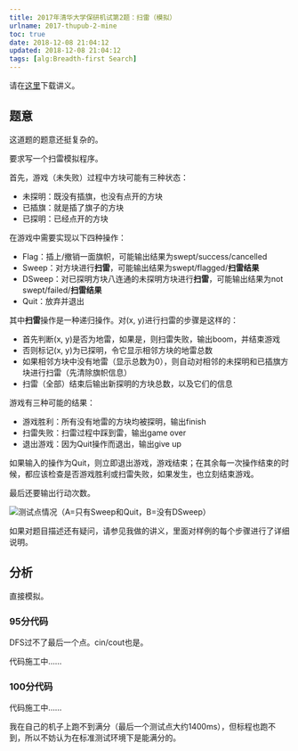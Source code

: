 ```yaml
---
title: 2017年清华大学保研机试第2题：扫雷（模拟）
urlname: 2017-thupub-2-mine
toc: true
date: 2018-12-08 21:04:12
updated: 2018-12-08 21:04:12
tags: [alg:Breadth-first Search]
---
```


请在[这里](/files/code+-5-5.pdf)下载讲义。

## 题意

这道题的题意还挺复杂的。

要求写一个扫雷模拟程序。

首先，游戏（未失败）过程中方块可能有三种状态：

* 未探明：既没有插旗，也没有点开的方块
* 已插旗：就是插了旗子的方块
* 已探明：已经点开的方块

在游戏中需要实现以下四种操作：

* Flag：插上/撤销一面旗帜，可能输出结果为swept/success/cancelled
* Sweep：对方块进行**扫雷**，可能输出结果为swept/flagged/**扫雷结果**
* DSweep：对已探明方块八连通的未探明方块进行**扫雷**，可能输出结果为not swept/failed/**扫雷结果**
* Quit：放弃并退出

其中**扫雷**操作是一种递归操作。对(x, y)进行扫雷的步骤是这样的：

* 首先判断(x, y)是否为地雷，如果是，则扫雷失败，输出boom，并结束游戏
* 否则标记(x, y)为已探明，令它显示相邻方块的地雷总数
* 如果相邻方块中没有地雷（显示总数为0），则自动对相邻的未探明和已插旗方块进行扫雷（先清除旗帜信息）
* 扫雷（全部）结束后输出新探明的方块总数，以及它们的信息

游戏有三种可能的结果：

* 游戏胜利：所有没有地雷的方块均被探明，输出finish
* 扫雷失败：扫雷过程中踩到雷，输出game over
* 退出游戏：因为Quit操作而退出，输出give up

如果输入的操作为Quit，则立即退出游戏，游戏结束；在其余每一次操作结束的时候，都应该检查是否游戏胜利或扫雷失败，如果发生，也立刻结束游戏。

最后还要输出行动次数。

![测试点情况（A=只有Sweep和Quit，B=没有DSweep）](testpoints.png)

如果对题目描述还有疑问，请参见我做的讲义，里面对样例的每个步骤进行了详细说明。

## 分析

直接模拟。

<!--
### 50分代码

这个要不要放还是一回事。

还是不要放了。-->

### 95分代码

DFS过不了最后一个点。cin/cout也是。

代码施工中……

### 100分代码

代码施工中……

我在自己的机子上跑不到满分（最后一个测试点大约1400ms），但标程也跑不到，所以不妨认为在标准测试环境下是能满分的。